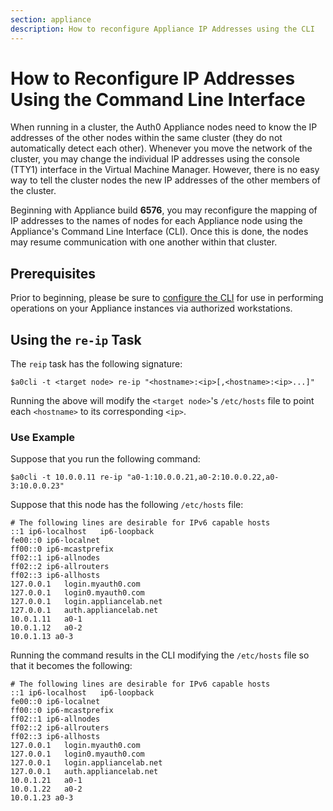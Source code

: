 ```yaml
---
section: appliance
description: How to reconfigure Appliance IP Addresses using the CLI
---
```


# How to Reconfigure IP Addresses Using the Command Line Interface

When running in a cluster, the Auth0 Appliance nodes need to know the IP addresses of the other nodes within the same cluster (they do not automatically detect each other). Whenever you move the network of the cluster, you may change the individual IP addresses using the console (TTY1) interface in the Virtual Machine Manager. However, there is no easy way to tell the cluster nodes the new IP addresses of the other members of the cluster.

Beginning with Appliance build **6576**, you may reconfigure the mapping of IP addresses to the names of nodes for each Appliance node using the Appliance's Command Line Interface (CLI). Once this is done, the nodes may resume communication with one another within that cluster.

## Prerequisites

Prior to beginning, please be sure to [configure the CLI](/appliance/cli/configure-cli) for use in performing operations on your Appliance instances via authorized workstations.

## Using the `re-ip` Task

The `reip` task has the following signature:

```text
$a0cli -t <target node> re-ip "<hostname>:<ip>[,<hostname>:<ip>...]"
```

Running the above will modify the `<target node>`'s `/etc/hosts` file to point each `<hostname>` to its corresponding `<ip>`.

### Use Example

Suppose that you run the following command:

```text
$a0cli -t 10.0.0.11 re-ip "a0-1:10.0.0.21,a0-2:10.0.0.22,a0-3:10.0.0.23"
```

Suppose that this node has the following `/etc/hosts` file:

```text
# The following lines are desirable for IPv6 capable hosts
::1 ip6-localhost   ip6-loopback
fe00::0 ip6-localnet
ff00::0 ip6-mcastprefix
ff02::1 ip6-allnodes
ff02::2 ip6-allrouters
ff02::3 ip6-allhosts
127.0.0.1   login.myauth0.com
127.0.0.1   login0.myauth0.com
127.0.0.1   login.appliancelab.net
127.0.0.1   auth.appliancelab.net
10.0.1.11   a0-1
10.0.1.12   a0-2
10.0.1.13 a0-3
```

Running the command results in the CLI modifying the `/etc/hosts` file so that it becomes the following:

```text
# The following lines are desirable for IPv6 capable hosts
::1 ip6-localhost   ip6-loopback
fe00::0 ip6-localnet
ff00::0 ip6-mcastprefix
ff02::1 ip6-allnodes
ff02::2 ip6-allrouters
ff02::3 ip6-allhosts
127.0.0.1   login.myauth0.com
127.0.0.1   login0.myauth0.com
127.0.0.1   login.appliancelab.net
127.0.0.1   auth.appliancelab.net
10.0.1.21   a0-1
10.0.1.22   a0-2
10.0.1.23 a0-3
```
